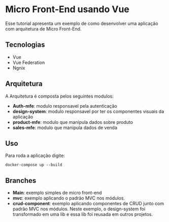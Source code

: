 # Micro Front-End usando Vue
Esse tutorial apresenta um exemplo de como desenvolver uma aplicação com arquitetura de Micro Front-End.

## Tecnologias
* Vue
* Vue Federation
* Ngnix


## Arquitetura
A Arquitetura é composta pelos seguintes modulos:

* **Auth-mfe**: modulo responsavel pela autenticação
* **design-system**: modulo responsavel por ter os componentes visuais da aplicação
* **product-mfe**: modulo que manipula dados sobre produto
* **sales-mfe**: modulo que manipula dados de venda

## Uso

Para roda a aplicação digite: 
```
docker-compose up --build
```

## Branches

* **Main**: exemplo simples de micro front-end
* **mvc**: exemplo aplicando o padrão MVC nos módulos.
* **crud-component**: exemplo aplicando componentes de CRUD junto com padrão MVC nos módulos. Neste exemplo, o design-system foi transformado em uma lib e essa lib foi reusada em outros projetos.